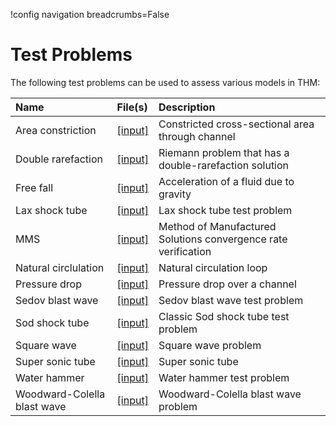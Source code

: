 !config navigation breadcrumbs=False

# Test Problems

The following test problems can be used to assess various models in THM:

| Name | File(s) | Description |
| :- | :- | :- |
| Area constriction | [\[input\]](test/tests/problems/area_constriction/area_constriction.i) | Constricted cross-sectional area through channel |
| Double rarefaction | [\[input\]](test/tests/problems/double_rarefaction/1phase.i) | Riemann problem that has a double-rarefaction solution |
| Free fall | [\[input\]](test/tests/problems/freefall/freefall.i) | Acceleration of a fluid due to gravity |
| Lax shock tube | [\[input\]](test/tests/problems/lax_shock_tube/lax_shock_tube.i) | Lax shock tube test problem |
| MMS | [\[input\]](test/tests/problems/mms/mms_1phase.i) | Method of Manufactured Solutions convergence rate verification |
| Natural circlulation | [\[input\]](test/tests/problems/natural_circulation/natural_circulation.i) | Natural circulation loop |
| Pressure drop | [\[input\]](test/tests/problems/pressure_drop/pressure_drop.i) | Pressure drop over a channel |
| Sedov blast wave | [\[input\]](test/tests/problems/sedov_blast_wave/sedov_blast_wave.i) | Sedov blast wave test problem |
| Sod shock tube | [\[input\]](test/tests/problems/sod_shock_tube/sod_shock_tube.i) | Classic Sod shock tube test problem |
| Square wave | [\[input\]](test/tests/problems/square_wave/square_wave.i) | Square wave problem |
| Super sonic tube | [\[input\]](test/tests/problems/super_sonic_tube/test.i) | Super sonic tube |
| Water hammer | [\[input\]](test/tests/problems/water_hammer/3eqn.i) | Water hammer test problem |
| Woodward-Colella blast wave | [\[input\]](test/tests/problems/woodward_colella_blast_wave/woodward_colella_blast_wave.i) | Woodward-Colella blast wave problem |

